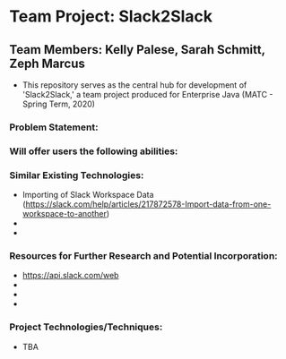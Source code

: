 # Team Project: Slack2Slack
## Team Members: Kelly Palese, Sarah Schmitt, Zeph Marcus

* This repository serves as the central hub for development of 'Slack2Slack,' a team project produced for Enterprise Java (MATC - Spring Term, 2020)


### Problem Statement:


### Will offer users the following abilities:



### Similar Existing Technologies:
* Importing of Slack Workspace Data (https://slack.com/help/articles/217872578-Import-data-from-one-workspace-to-another)
* 
*

### Resources for Further Research and Potential Incorporation:
* https://api.slack.com/web
*
*
*

### Project Technologies/Techniques:
* TBA